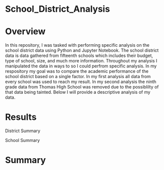 # School_District_Analysis
# Overview
In this repository, I was tasked with performing specific analysis on the school district data using Python and Jupyter Notebook. The school district data is data gathered from fifteenth schools which includes their budget, type of school, size, and much more information. Throughout my analysis I manipulated the data in ways to so I could perfrom specific analysis. In my respository my goal was to compare the academic performance of the school district based on a single factor. In my first analysis all data from every school was used to reach my result. In my second analysis the ninth grade data from Thomas High School was removed due to the possiblilty of that data being tainted. Below I will provide a descriptive analysis of my data.

# Results
District Summary

School Summary

# Summary

